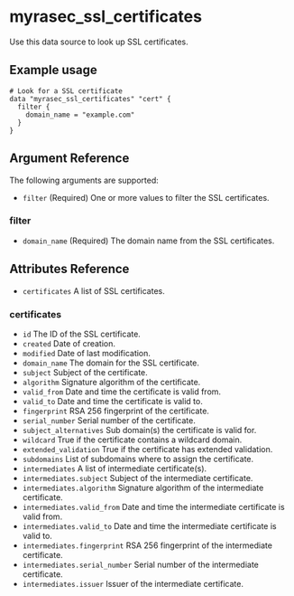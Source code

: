 # myrasec_ssl_certificates

Use this data source to look up SSL certificates.

## Example usage

```hcl
# Look for a SSL certificate
data "myrasec_ssl_certificates" "cert" {
  filter {
    domain_name = "example.com"
  }
}
```

## Argument Reference

The following arguments are supported:

* `filter` (Required) One or more values to filter the SSL certificates.

### filter
* `domain_name` (Required) The domain name from the SSL certificates.

## Attributes Reference
* `certificates` A list of SSL certificates.

### certificates
* `id` The ID of the SSL certificate.
* `created` Date of creation.
* `modified` Date of last modification.
* `domain_name` The domain for the SSL certificate.
* `subject` Subject of the certificate.
* `algorithm` Signature algorithm of the certificate.
* `valid_from` Date and time the certificate is valid from.
* `valid_to` Date and time the certificate is valid to.
* `fingerprint` RSA 256 fingerprint of the certificate.
* `serial_number` Serial number of the certificate.
* `subject_alternatives` Sub domain(s) the certificate is valid for.
* `wildcard` True if the certificate contains a wildcard domain.
* `extended_validation` True if the certificate has extended validation.
* `subdomains` List of subdomains where to assign the certificate.
* `intermediates` A list of intermediate certificate(s).
* `intermediates.subject` Subject of the intermediate certificate.
* `intermediates.algorithm` Signature algorithm of the intermediate certificate.
* `intermediates.valid_from` Date and time the intermediate certificate is valid from.
* `intermediates.valid_to` Date and time the intermediate certificate is valid to.
* `intermediates.fingerprint` RSA 256 fingerprint of the intermediate certificate.
* `intermediates.serial_number` Serial number of the intermediate certificate.
* `intermediates.issuer` Issuer of the intermediate certificate.
